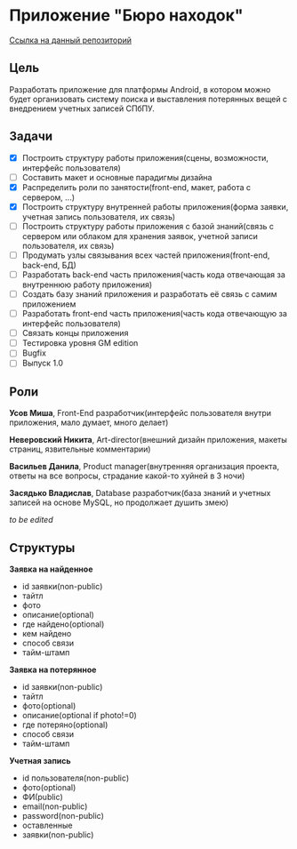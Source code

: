 
# Приложение "Бюро находок"
[Ссылка на данный репозиторий](https://github.com/d0ctr/buro_nahodok)

## Цель
Разработать приложение для платформы Android, в котором можно будет организовать систему поиска и выставления потерянных вещей с внедрением учетных записей СПбПУ.


## Задачи

 - [X] Построить структуру работы приложения(сцены, возможности, интерфейс пользователя)
 - [ ] Составить макет и основные парадигмы дизайна
 - [x] Распределить роли по занятости(front-end, макет, работа с сервером, ...)
 - [x] Построить структуру внутренней работы приложения(форма заявки, учетная запись пользователя, их связь)
 - [ ] Построить структуру работы приложения с базой знаний(связь с сервером или облаком для хранения заявок, учетной записи пользователя, их связь)
 - [ ] Продумать узлы связывания всех частей приложения(front-end, back-end, БД)
 - [ ] Разработать back-end часть приложения(часть кода отвечающая за внутреннюю работу приложения)
 - [ ] Создать базу знаний приложения и разработать её связь с самим приложением
 - [ ] Разработать front-end часть приложения(часть кода отвечающую за интерфейс пользователя)
 - [ ] Связать концы приложения
 - [ ] Тестировка уровня GM edition
 - [ ] Bugfix
 - [ ] Выпуск 1.0
 ## Роли
 **Усов Миша**, 
 Front-End разработчик(интерфейс пользователя внутри приложения, мало думает, много делает)
 
**Неверовский Никита**, 
Art-director(внешний дизайн приложения, макеты страниц, язвительные комментарии)

**Васильев Данила**, Product manager(внутренняя организация проекта, ответы на все вопросы, страдание какой-то хуйней в 3 ночи)

**Засядько Владислав**, Database разработчик(база знаний и учетных записей на основе MySQL, но продолжает душить змею)

 *to be edited*
 ## Структуры
 **Заявка на найденное**
 - id заявки(non-public)
 - тайтл 
 - 	фото  
 - описание(optional)  	
 - где найдено(optional)  	
 - кем найдено
 -  способ связи
 - тайм-штамп

**Заявка на потерянное** 
 - id заявки(non-public)
 - тайтл 
 - фото(optional) 
 - описание(optional if photo!=0)
 - где потеряно(optional) 
 - способ связи
 - тайм-штамп

**Учетная запись** 
 - id пользователя(non-public)
 - фото(optional) 
 - ФИ(public) 
 - email(non-public) 
 - password(non-public) 
 - оставленные 
 - заявки(non-public)
<!--stackedit_data:
eyJoaXN0b3J5IjpbMjAxMzQ3MjIyN119
-->